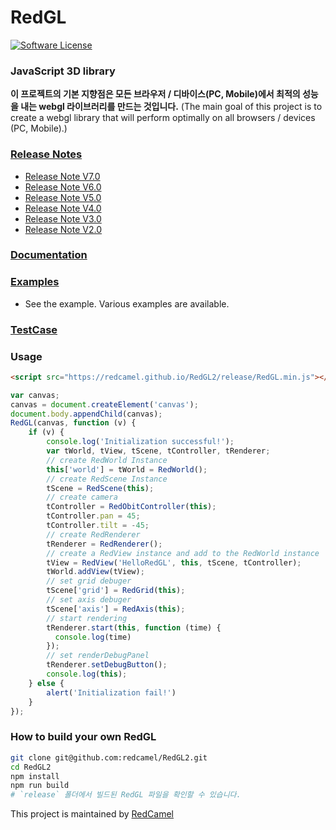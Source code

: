 # RedGL
[![Software License](https://img.shields.io/github/license/swisnl/build-size.svg)](LICENSE)

### JavaScript 3D library
**이 프로젝트의 기본 지향점은 모든 브라우저 / 디바이스(PC, Mobile)에서 최적의 성능을 내는 webgl 라이브러리를 만드는 것입니다.**
(The main goal of this project is to create a webgl library that will perform optimally on all browsers / devices (PC, Mobile).)

### [Release Notes](https://github.com/redcamel/RedGL2/releases) ###
- [Release Note V7.0](https://github.com/redcamel/RedGL2/releases/tag/Master_V7.0)
- [Release Note V6.0](https://github.com/redcamel/RedGL2/releases/tag/Master_V6.0)
- [Release Note V5.0](https://github.com/redcamel/RedGL2/releases/tag/Master_V5.0)
- [Release Note V4.0](https://github.com/redcamel/RedGL2/releases/tag/Master_V4.0)
- [Release Note V3.0](https://github.com/redcamel/RedGL2/releases/tag/Master_V3.0)
- [Release Note V2.0](https://github.com/redcamel/RedGL2/releases/tag/Master_V2.0)


### [Documentation](https://redcamel.github.io/RedGL2/redDoc/index.html)
### [Examples](https://redcamel.github.io/RedGL2/example/index.html)
   - See the example. Various examples are available.
### [TestCase](https://redcamel.github.io/RedGL2/testCase/index.html)

### Usage
```html
<script src="https://redcamel.github.io/RedGL2/release/RedGL.min.js"></script>
```
```javascript
var canvas;
canvas = document.createElement('canvas');
document.body.appendChild(canvas);
RedGL(canvas, function (v) {
    if (v) {
        console.log('Initialization successful!');
        var tWorld, tView, tScene, tController, tRenderer;
        // create RedWorld Instance
        this['world'] = tWorld = RedWorld();
        // create RedScene Instance
        tScene = RedScene(this);
        // create camera
        tController = RedObitController(this);
        tController.pan = 45;
        tController.tilt = -45;
        // create RedRenderer
        tRenderer = RedRenderer();
        // create a RedView instance and add to the RedWorld instance
        tView = RedView('HelloRedGL', this, tScene, tController);
        tWorld.addView(tView);
        // set grid debuger
        tScene['grid'] = RedGrid(this);
        // set axis debuger
        tScene['axis'] = RedAxis(this);
        // start rendering
        tRenderer.start(this, function (time) {
          console.log(time)
        });
        // set renderDebugPanel
        tRenderer.setDebugButton();
        console.log(this);
    } else {
        alert('Initialization fail!')
    }
});
```

### How to build your own RedGL

```sh
git clone git@github.com:redcamel/RedGL2.git
cd RedGL2
npm install
npm run build
# `release` 폴더에서 빌드된 RedGL 파일을 확인할 수 있습니다.
```
This project is maintained by [RedCamel](mailto:webseon@gmail.com)
